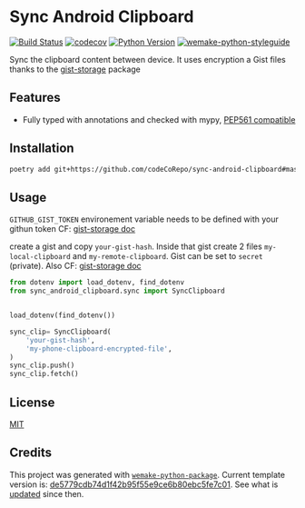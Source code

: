# Sync Android Clipboard

[![Build Status](https://github.com/psychonaute/local-ip-bookkeeper/workflows/test/badge.svg?branch=master&event=push)](https://github.com/psychonaute/local-ip-bookkeeper/actions?query=workflow%3Atest)
[![codecov](https://codecov.io/gh/psychonaute/local-ip-bookkeeper/branch/master/graph/badge.svg)](https://codecov.io/gh/psychonaute/local-ip-bookkeeper)
[![Python Version](https://img.shields.io/pypi/pyversions/local-ip-bookkeeper.svg)](https://pypi.org/project/local-ip-bookkeeper/)
[![wemake-python-styleguide](https://img.shields.io/badge/style-wemake-000000.svg)](https://github.com/wemake-services/wemake-python-styleguide)

Sync the clipboard content between device. It uses encryption a Gist files thanks to the [gist-storage](https://github.com/psychonaute/gist-storage) package

## Features

- Fully typed with annotations and checked with mypy, [PEP561 compatible](https://www.python.org/dev/peps/pep-0561/)

## Installation

```bash
poetry add git+https://github.com/codeCoRepo/sync-android-clipboard#master
```

## Usage

`GITHUB_GIST_TOKEN` environement variable needs to be defined with your githun token CF: [gist-storage doc](https://github.com/psychonaute/gist-storage)

create a gist and copy `your-gist-hash`. Inside that gist create 2 files `my-local-clipboard` and `my-remote-clipboard`. Gist can be set to `secret` (private). Also CF: [gist-storage doc](https://github.com/psychonaute/gist-storage)

```python
from dotenv import load_dotenv, find_dotenv
from sync_android_clipboard.sync import SyncClipboard


load_dotenv(find_dotenv())

sync_clip= SyncClipboard(
    'your-gist-hash',
    'my-phone-clipboard-encrypted-file',
)
sync_clip.push()
sync_clip.fetch()
```

## License

[MIT](https://github.com/psychonaute/local-ip-bookkeeper/blob/master/LICENSE)

## Credits

This project was generated with [`wemake-python-package`](https://github.com/wemake-services/wemake-python-package). Current template version is: [de5779cdb74d1f42b95f55e9ce6b80ebc5fe7c01](https://github.com/wemake-services/wemake-python-package/tree/de5779cdb74d1f42b95f55e9ce6b80ebc5fe7c01). See what is [updated](https://github.com/wemake-services/wemake-python-package/compare/de5779cdb74d1f42b95f55e9ce6b80ebc5fe7c01...master) since then.
